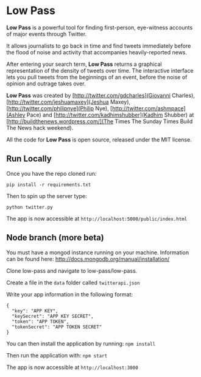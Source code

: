 # Low Pass

**Low Pass** is a powerful tool for finding first-person, eye-witness accounts of major events through Twitter.</p>

It allows journalists to go back in time and find tweets immediately before the flood of noise and activity that accompanies heavily-reported news.

After entering your search term, **Low Pass** returns a graphical representation of the density of tweets over time. The interactive interface lets you pull tweets from the beginnings of an event, before the noise of opinion and outrage takes over.

**Low Pass** was created by [http://twitter.com/gdcharles](Giovanni Charles), [http://twitter.com/jeshuamaxey](Jeshua Maxey), [http://twitter.com/philipnye](Philip Nye), [http://twitter.com/ashmpace](Ashley Pace) and [http://twitter.com/kadhimshubber](Kadhim Shubber) at [http://buildthenews.wordpress.com/](The Times The Sunday Times Build The News hack weekend).

All the code for **Low Pass** is open source, released under the MIT license.

## Run Locally

Once you have the repo cloned run:

`pip install -r requirements.txt`

Then to spin up the server type:

`python twitter.py`

The app is now accessible at `http://localhost:5000/public/index.html`

## Node branch (more beta)

You must have a mongod instance running on your machine.
Information can be found here: http://docs.mongodb.org/manual/installation/

Clone low-pass and navigate to low-pass/low-pass.

Create a file in the `data` folder called `twitterapi.json` 

Write your app information in the following format:
```
{
  "key": "APP KEY",
  "keySecret": "APP KEY SECRET",
  "token": "APP TOKEN",
  "tokenSecret": "APP TOKEN SECRET"
}
```

You can then install the application by running:
`npm install`

Then run the application with:
`npm start`

The app is now accessible at `http://localhost:3000`

